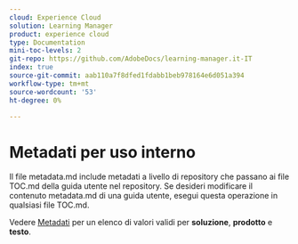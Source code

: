 ```yaml
---
cloud: Experience Cloud
solution: Learning Manager
product: experience cloud
type: Documentation
mini-toc-levels: 2
git-repo: https://github.com/AdobeDocs/learning-manager.it-IT
index: true
source-git-commit: aab110a7f8dfed1fdabb1beb978164e6d051a394
workflow-type: tm+mt
source-wordcount: '53'
ht-degree: 0%

---
```



# Metadati per uso interno

Il file metadata.md include metadati a livello di repository che passano ai file TOC.md della guida utente nel repository. Se desideri modificare il contenuto metadata.md di una guida utente, esegui questa operazione in qualsiasi file TOC.md.

Vedere [Metadati](https://experienceleague.adobe.com/docs/authoring-guide-exl/using/editing/user-guide-setup/metadata.html) per un elenco di valori validi per **soluzione**, **prodotto** e **testo**.

